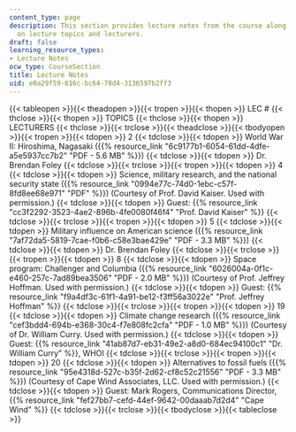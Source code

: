 ```yaml
---
content_type: page
description: This section provides lecture notes from the course along with information
  on lecture topics and lecturers.
draft: false
learning_resource_types:
- Lecture Notes
ocw_type: CourseSection
title: Lecture Notes
uid: e0a29f59-616c-bc64-78d4-3136597b2ff3
---
```

{{< tableopen >}}{{< theadopen >}}{{< tropen >}}{{< thopen >}}
LEC #
{{< thclose >}}{{< thopen >}}
TOPICS
{{< thclose >}}{{< thopen >}}
LECTURERS
{{< thclose >}}{{< trclose >}}{{< theadclose >}}{{< tbodyopen >}}{{< tropen >}}{{< tdopen >}}
2
{{< tdclose >}}{{< tdopen >}}
World War II: Hiroshima, Nagasaki ({{% resource_link "6c9177b1-6054-61dd-4dfe-a5e5937cc7b2" "PDF - 5.6 MB" %}})
{{< tdclose >}}{{< tdopen >}}
Dr. Brendan Foley
{{< tdclose >}}{{< trclose >}}{{< tropen >}}{{< tdopen >}}
4
{{< tdclose >}}{{< tdopen >}}
Science, military research, and the national security state ({{% resource_link "0994e77c-74d0-1ebc-c57f-8fd8ee68e971" "PDF" %}}) (Courtesy of Prof. David Kaiser. Used with permission.)
{{< tdclose >}}{{< tdopen >}}
Guest: {{% resource_link "cc3f2292-3523-4ae2-896b-4fe0080f46f4" "Prof. David Kaiser" %}}
{{< tdclose >}}{{< trclose >}}{{< tropen >}}{{< tdopen >}}
5
{{< tdclose >}}{{< tdopen >}}
Military influence on American science ({{% resource_link "7af72da5-5819-7cae-f0b6-c58e3bae429e" "PDF - 3.3 MB" %}})
{{< tdclose >}}{{< tdopen >}}
Dr. Brendan Foley
{{< tdclose >}}{{< trclose >}}{{< tropen >}}{{< tdopen >}}
8
{{< tdclose >}}{{< tdopen >}}
Space program: Challenger and Columbia ({{% resource_link "6026004a-0f1c-e460-257c-7ad89bea3506" "PDF - 2.0 MB" %}}) (Courtesy of Prof. Jeffrey Hoffman. Used with permission.)
{{< tdclose >}}{{< tdopen >}}
Guest: {{% resource_link "f9a4df3c-61f1-4a91-be12-f3ff56a3022e" "Prof. Jeffrey Hoffman" %}}
{{< tdclose >}}{{< trclose >}}{{< tropen >}}{{< tdopen >}}
19
{{< tdclose >}}{{< tdopen >}}
Climate change research ({{% resource_link "cef3bdd4-694b-e368-30c4-f7e808fc2cfa" "PDF - 1.0 MB" %}}) (Courtesy of Dr. William Curry. Used with permission.)
{{< tdclose >}}{{< tdopen >}}
Guest: {{% resource_link "41ab87d7-eb31-49e2-a8d0-684ec94100c1" "Dr. William Curry" %}}, WHOI
{{< tdclose >}}{{< trclose >}}{{< tropen >}}{{< tdopen >}}
20
{{< tdclose >}}{{< tdopen >}}
Alternatives to fossil fuels ({{% resource_link "95e4318d-527c-b35f-2d62-cf8c52c21556" "PDF - 3.3 MB" %}}) (Courtesy of Cape Wind Associates, LLC. Used with permission.)
{{< tdclose >}}{{< tdopen >}}
Guest: Mark Rogers, Communications Director, {{% resource_link "fef27bb7-cefd-44ef-9642-00daaab7d2d4" "Cape Wind" %}}
{{< tdclose >}}{{< trclose >}}{{< tbodyclose >}}{{< tableclose >}}